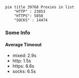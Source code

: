 
```mermaid
pie title 39768 Proxies in list
    "HTTP" : 23853
    "HTTPS": 5858
    "SOCKS" : 14474
```

### Some Info
#### Average Timeout

- mixed: 2.9s
- http: 1.5s
- https: 8.6s
- socks: 6.5s